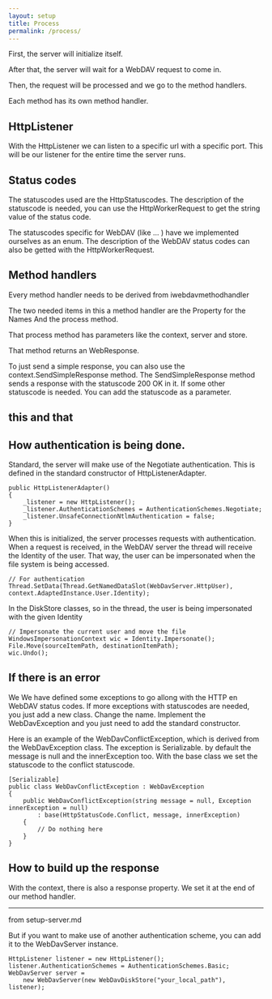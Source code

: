 ```yaml
---
layout: setup
title: Process
permalink: /process/
---
```


First, the server will initialize itself.


After that, the server will wait for a WebDAV request to come in.

Then, the request will be processed and we go to the method handlers.

Each method has its own method handler.


## HttpListener ##

With the HttpListener we can listen to a specific url with a specific port.
This will be our listener for the entire time the server runs.

## Status codes ##

The statuscodes used are the HttpStatuscodes.
The description of the statuscode is needed, you can use the HttpWorkerRequest to get the string value of the status code.

The statuscodes specific for WebDAV (like ... ) have we implemented ourselves as an enum.
The description of the WebDAV status codes can also be getted with the HttpWorkerRequest.


## Method handlers ##
Every method handler needs to be derived from iwebdavmethodhandler

The two needed items in this a method handler are the Property for the Names
And the process method.

That process method has parameters like the context, server and store.




That method returns an WebResponse.

To just send a simple response, you can also use the context.SendSimpleResponse method.
The SendSimpleResponse method sends a response with the statuscode 200 OK in it.
If some other statuscode is needed. You can add the statuscode as a parameter.



## this and that ##



## How authentication is being done. ##

Standard, the server will make use of the Negotiate authentication.
This is defined in the standard constructor of HttpListenerAdapter.

    public HttpListenerAdapter()
    {
        _listener = new HttpListener();
        _listener.AuthenticationSchemes = AuthenticationSchemes.Negotiate;
        _listener.UnsafeConnectionNtlmAuthentication = false;
    }

When this is initialized, the server processes requests with authentication.
When a request is received, in the WebDAV server the thread will receive the Identity of the user.
That way, the user can be impersonated when the file system is being accessed.

    // For authentication
    Thread.SetData(Thread.GetNamedDataSlot(WebDavServer.HttpUser), context.AdaptedInstance.User.Identity);

In the DiskStore classes, so in the thread, the user is being impersonated with the given Identity

    // Impersonate the current user and move the file
    WindowsImpersonationContext wic = Identity.Impersonate();
    File.Move(sourceItemPath, destinationItemPath);
    wic.Undo();


## If there is an error ##

We We have defined some exceptions to go allong with the HTTP en WebDAV status codes.
If more exceptions with statuscodes are needed, you just add a new class.
Change the name. Implement the WebDavException and you just need to add the standard constructor.

Here is an example of the WebDavConflictException, which is derived from the WebDavException class.
The exception is Serializable.
by default the message is null and the innerException too.
With the base class we set the statuscode to the conflict statuscode.

    [Serializable]
    public class WebDavConflictException : WebDavException
    {
        public WebDavConflictException(string message = null, Exception innerException = null)
            : base(HttpStatusCode.Conflict, message, innerException)
        {
            // Do nothing here
        }
    }


## How to build up the response ##

With the context, there is also a response property.
We set it at the end of our method handler.




-----------------------

from setup-server.md


But if you want to make use of another authentication scheme, you can add it to the WebDavServer instance.

    HttpListener listener = new HttpListener();
    listener.AuthenticationSchemes = AuthenticationSchemes.Basic;
    WebDavServer server =
        new WebDavServer(new WebDavDiskStore("your_local_path"), listener);